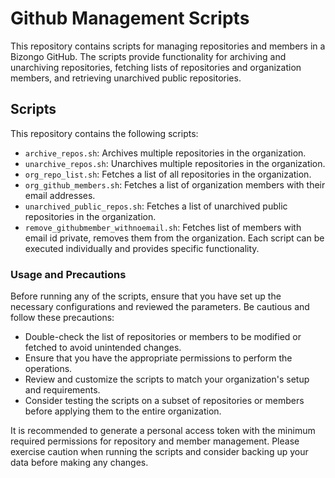 # Github Management Scripts
This repository contains scripts for managing repositories and members in a Bizongo GitHub.
The scripts provide functionality for archiving and unarchiving repositories, fetching lists of repositories and organization members, and retrieving unarchived public repositories.

## Scripts
This repository contains the following scripts:
- `archive_repos.sh`: Archives multiple repositories in the organization.
- `unarchive_repos.sh`: Unarchives multiple repositories in the organization.
- `org_repo_list.sh`: Fetches a list of all repositories in the organization.
- `org_github_members.sh`: Fetches a list of organization members with their email addresses.
- `unarchived_public_repos.sh`: Fetches a list of unarchived public repositories in the organization.
- `remove_githubmember_withnoemail.sh`: Fetches list of members with email id private, removes them from the organization.
Each script can be executed individually and provides specific functionality.

### Usage and Precautions
Before running any of the scripts, ensure that you have set up the necessary configurations and reviewed the parameters. Be cautious and follow these precautions:
- Double-check the list of repositories or members to be modified or fetched to avoid unintended changes.
- Ensure that you have the appropriate permissions to perform the operations.
- Review and customize the scripts to match your organization's setup and requirements.
- Consider testing the scripts on a subset of repositories or members before applying them to the entire organization.

It is recommended to generate a personal access token with the minimum required permissions for repository and member management.
Please exercise caution when running the scripts and consider backing up your data before making any changes.
